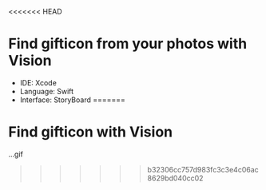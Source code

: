 <<<<<<< HEAD
# Find gifticon from your photos with Vision

- IDE: Xcode
- Language: Swift
- Interface: StoryBoard
=======
# Find gifticon with Vision

...gif
>>>>>>> b32306cc757d983fc3c3e4c06ac8629bd040cc02
